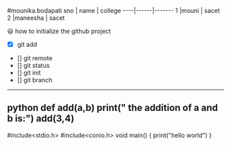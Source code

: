 #mounika.bodapati
sno | name | college
----|------|-------
1 |mouni | sacet
2 |maneesha | sacet

:smiley:
how to initialize the github project
- [x] git add
- [] git remote
- [] git status
- [] git init
- [] git branch

----
python
def add(a,b)
print(" the addition of a and b  is:")
add(3,4)
 -----
 
 #include<stdio.h>
 #include<conio.h>
 void main()
 {
 print("hello world")
 }
 
